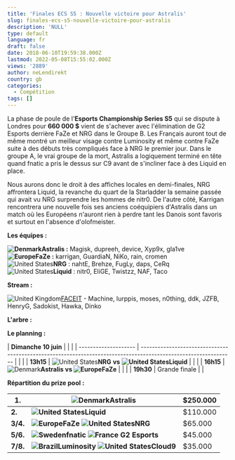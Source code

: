 ```yaml
---
title: 'Finales ECS S5 : Nouvelle victoire pour Astralis'
slug: finales-ecs-s5-nouvelle-victoire-pour-astralis
description: 'NULL'
type: default
language: fr
draft: false
date: 2018-06-10T19:59:38.000Z
lastmod: 2022-05-08T15:55:02.000Z
views: '2889'
author: neLendirekt
country: gb
categories:
  - Compétition
tags: []
---
```

La phase de poule de l'**Esports Championship Series S5** qui se dispute à Londres pour **660 000 $** vient de s'achever avec l'élimination de G2 Esports derrière FaZe et NRG dans le Groupe B. Les Français auront tout de même montré un meilleur visage contre Luminosity et même contre FaZe suite à des débuts très compliqués face à NRG le premier jour. Dans le groupe A, le vrai groupe de la mort, Astralis a logiquement terminé en tête quand fnatic a pris le dessus sur C9 avant de s'incliner face à des Liquid en place.

Nous aurons donc le droit à des affiches locales en demi-finales, NRG affrontera Liquid, la revanche du quart de la Starladder la semaine passée qui avait vu NRG surprendre les hommes de nitr0\. De l'autre côté, Karrigan rencontrera une nouvelle fois ses anciens coéquipiers d'Astralis dans un match où les Européens n'auront rien à perdre tant les Danois sont favoris et surtout en l'absence d'olofmeister.

**Les équipes :**

**![Denmark](/images/countries/dk.svg)⁠Astralis :** Magisk, dupreeh, device, Xyp9x, gla1ve  
**![Europe](/images/countries/eu.svg)⁠FaZe :** karrigan, GuardiaN, NiKo, rain, cromen  
![United States](/images/countries/us.svg)⁠**NRG** : nahtE, Brehze, FugLy, daps, CeRq  
![United States](/images/countries/us.svg)⁠**Liquid** : nitr0, EliGE, Twistzz, NAF, Taco

**Stream :** 

![United Kingdom](/images/countries/gb.svg)⁠[FACEIT](https://www.youtube.com/faceit/live) \- Machine, lurppis, moses, n0thing, ddk, JZFB, HenryG, Sadokist, Hawka, Dinko

**L'arbre :**

**Le planning :**

| **Dimanche 10 juin** |                                                                                                                 |  |
| -------------------- | --------------------------------------------------------------------------------------------------------------- |  |
| | **13h15**          | ![United States](/images/countries/us.svg)⁠**NRG** **vs** **![United States](/images/countries/us.svg)⁠Liquid** |  |
| | **16h15**          | ![Denmark](/images/countries/dk.svg)⁠**Astralis vs ![Europe](/images/countries/eu.svg)⁠FaZe**                   |  |
| | **19h30**          | Grande finale                                                                                                   |  |

  
**Répartition du prize pool :**

| **1.**   | ![Denmark](/images/countries/dk.svg)⁠**Astralis**                                                        | $250.000 |
| -------- | -------------------------------------------------------------------------------------------------------- | -------- |
| **2.**   | **![United States](/images/countries/us.svg)⁠Liquid**                                                    | $110.000 |
| **3/4.** | **![Europe](/images/countries/eu.svg)⁠FaZe** **![United States](/images/countries/us.svg)⁠NRG**          | $65.000  |
| **5/6.** | **![Sweden](/images/countries/se.svg)⁠⁠fnatic** **![France](/images/countries/fr.svg)⁠** **G2 Esports**  | $45.000  |
| **7/8.** | **![Brazil](/images/countries/br.svg)⁠Luminosity** **![United States](/images/countries/us.svg)⁠Cloud9** | $35.000  |
